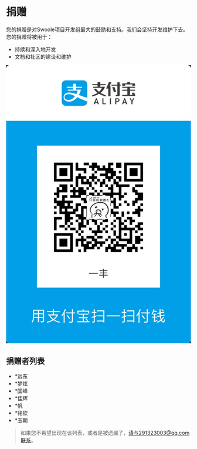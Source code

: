 # 捐赠
您的捐赠是对Swoole项目开发组最大的鼓励和支持。我们会坚持开发维护下去。 您的捐赠将被用于：

  - 持续和深入地开发
  - 文档和社区的建设和维护
  
![捐赠](Resource/donate.png)

## 捐赠者列表
* *远东
* *梦炫
* *国峰
* *佳辉
* *帆
* *铭钦
* *玉朝

> 如果您不希望出现在该列表，或者是被遗漏了，请与291323003@qq.com联系。
